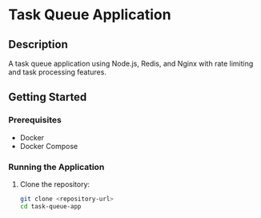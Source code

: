 # Task Queue Application

## Description
A task queue application using Node.js, Redis, and Nginx with rate limiting and task processing features.

## Getting Started

### Prerequisites
- Docker
- Docker Compose

### Running the Application

1. Clone the repository:
   ```bash
   git clone <repository-url>
   cd task-queue-app
